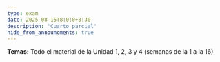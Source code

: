 ```yaml
---
type: exam
date: 2025-08-15T8:0:0+3:30
description: 'Cuarto parcial'
hide_from_announcments: true
---
```

**Temas:**
Todo el material de la Unidad 1, 2, 3 y 4 (semanas de la 1 a la 16)
